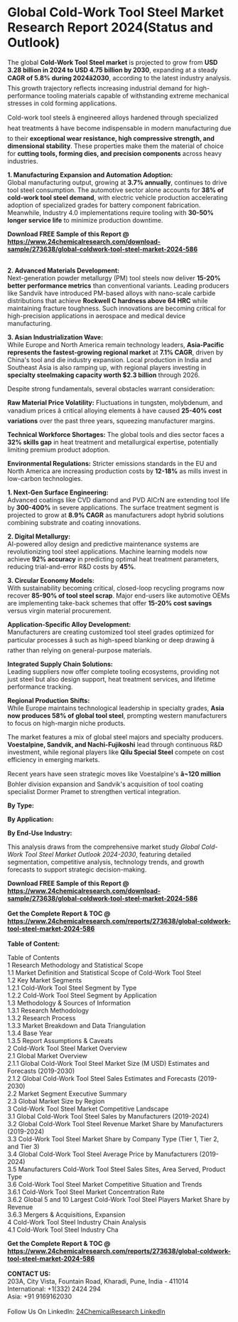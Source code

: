 <h1>Global Cold-Work Tool Steel Market Research Report 2024(Status and Outlook)</h1><p>The global <strong>Cold-Work Tool Steel market</strong> is projected to grow from <strong>USD 3.28 billion in 2024 to USD 4.75 billion by 2030</strong>, expanding at a steady <strong>CAGR of 5.8% during 2024â2030</strong>, according to the latest industry analysis. This growth trajectory reflects increasing industrial demand for high-performance tooling materials capable of withstanding extreme mechanical stresses in cold forming applications.</p><p>Cold-work tool steels â engineered alloys hardened through specialized heat treatments â have become indispensable in modern manufacturing due to their <strong>exceptional wear resistance, high compressive strength, and dimensional stability</strong>. These properties make them the material of choice for <strong>cutting tools, forming dies, and precision components</strong> across heavy industries.</p><p><strong>1. Manufacturing Expansion and Automation Adoption:</strong><br>
Global manufacturing output, growing at <strong>3.7% annually</strong>, continues to drive tool steel consumption. The automotive sector alone accounts for <strong>38% of cold-work tool steel demand</strong>, with electric vehicle production accelerating adoption of specialized grades for battery component fabrication. Meanwhile, Industry 4.0 implementations require tooling with <strong>30-50% longer service life</strong> to minimize production downtime.</p><div><b>Download FREE Sample of this Report @ 
            <a href="https://www.24chemicalresearch.com/download-sample/273638/global-coldwork-tool-steel-market-2024-586">
            https://www.24chemicalresearch.com/download-sample/273638/global-coldwork-tool-steel-market-2024-586</a></b></div><br><p><strong>2. Advanced Materials Development:</strong><br>
Next-generation powder metallurgy (PM) tool steels now deliver <strong>15-20% better performance metrics</strong> than conventional variants. Leading producers like Sandvik have introduced PM-based alloys with nano-scale carbide distributions that achieve <strong>Rockwell C hardness above 64 HRC</strong> while maintaining fracture toughness. Such innovations are becoming critical for high-precision applications in aerospace and medical device manufacturing.</p><p><strong>3. Asian Industrialization Wave:</strong><br>
While Europe and North America remain technology leaders, <strong>Asia-Pacific represents the fastest-growing regional market</strong> at <strong>7.1% CAGR</strong>, driven by China's tool and die industry expansion. Local production in India and Southeast Asia is also ramping up, with regional players investing in <strong>specialty steelmaking capacity worth $2.3 billion</strong> through 2026.</p><p>Despite strong fundamentals, several obstacles warrant consideration:</p><p><strong>Raw Material Price Volatility:</strong> Fluctuations in tungsten, molybdenum, and vanadium prices â critical alloying elements â have caused <strong>25-40% cost variations</strong> over the past three years, squeezing manufacturer margins.</p><p><strong>Technical Workforce Shortages:</strong> The global tools and dies sector faces a <strong>32% skills gap</strong> in heat treatment and metallurgical expertise, potentially limiting premium product adoption.</p><p><strong>Environmental Regulations:</strong> Stricter emissions standards in the EU and North America are increasing production costs by <strong>12-18%</strong> as mills invest in low-carbon technologies.</p><p><strong>1. Next-Gen Surface Engineering:</strong><br>
Advanced coatings like CVD diamond and PVD AlCrN are extending tool life by <strong>300-400%</strong> in severe applications. The surface treatment segment is projected to grow at <strong>8.9% CAGR</strong> as manufacturers adopt hybrid solutions combining substrate and coating innovations.</p><p><strong>2. Digital Metallurgy:</strong><br>
AI-powered alloy design and predictive maintenance systems are revolutionizing tool steel applications. Machine learning models now achieve <strong>92% accuracy</strong> in predicting optimal heat treatment parameters, reducing trial-and-error R&amp;D costs by <strong>45%</strong>.</p><p><strong>3. Circular Economy Models:</strong><br>
With sustainability becoming critical, closed-loop recycling programs now recover <strong>85-90% of tool steel scrap</strong>. Major end-users like automotive OEMs are implementing take-back schemes that offer <strong>15-20% cost savings</strong> versus virgin material procurement.</p><p><strong>Application-Specific Alloy Development:</strong><br>
	Manufacturers are creating customized tool steel grades optimized for particular processes â such as high-speed blanking or deep drawing â rather than relying on general-purpose materials.</p><p><strong>Integrated Supply Chain Solutions:</strong><br>
	Leading suppliers now offer complete tooling ecosystems, providing not just steel but also design support, heat treatment services, and lifetime performance tracking.</p><p><strong>Regional Production Shifts:</strong><br>
	While Europe maintains technological leadership in specialty grades, <strong>Asia now produces 58% of global tool steel</strong>, prompting western manufacturers to focus on high-margin niche products.</p><p>The market features a mix of global steel majors and specialty producers. <strong>Voestalpine, Sandvik, and Nachi-Fujikoshi</strong> lead through continuous R&amp;D investment, while regional players like <strong>Qilu Special Steel</strong> compete on cost efficiency in emerging markets.</p><p>Recent years have seen strategic moves like Voestalpine's <strong>â¬120 million</strong> Bohler division expansion and Sandvik's acquisition of tool coating specialist Dormer Pramet to strengthen vertical integration.</p><p><strong>By Type:</strong></p><p><strong>By Application:</strong></p><p><strong>By End-Use Industry:</strong></p><p>This analysis draws from the comprehensive market study <em>Global Cold-Work Tool Steel Market Outlook 2024-2030</em>, featuring detailed segmentation, competitive analysis, technology trends, and growth forecasts to support strategic decision-making.</p><div><b>Download FREE Sample of this Report @ 
            <a href="https://www.24chemicalresearch.com/download-sample/273638/global-coldwork-tool-steel-market-2024-586">
            https://www.24chemicalresearch.com/download-sample/273638/global-coldwork-tool-steel-market-2024-586</a></b></div><br><div><b>Get the Complete Report & TOC @ 
            <a href="https://www.24chemicalresearch.com/reports/273638/global-coldwork-tool-steel-market-2024-586">
            https://www.24chemicalresearch.com/reports/273638/global-coldwork-tool-steel-market-2024-586</a></b></div><br>
            <b>Table of Content:</b><p>Table of Contents<br />
1 Research Methodology and Statistical Scope<br />
1.1 Market Definition and Statistical Scope of Cold-Work Tool Steel<br />
1.2 Key Market Segments<br />
1.2.1 Cold-Work Tool Steel Segment by Type<br />
1.2.2 Cold-Work Tool Steel Segment by Application<br />
1.3 Methodology & Sources of Information<br />
1.3.1 Research Methodology<br />
1.3.2 Research Process<br />
1.3.3 Market Breakdown and Data Triangulation<br />
1.3.4 Base Year<br />
1.3.5 Report Assumptions & Caveats<br />
2 Cold-Work Tool Steel Market Overview<br />
2.1 Global Market Overview<br />
2.1.1 Global Cold-Work Tool Steel Market Size (M USD) Estimates and Forecasts (2019-2030)<br />
2.1.2 Global Cold-Work Tool Steel Sales Estimates and Forecasts (2019-2030)<br />
2.2 Market Segment Executive Summary<br />
2.3 Global Market Size by Region<br />
3 Cold-Work Tool Steel Market Competitive Landscape<br />
3.1 Global Cold-Work Tool Steel Sales by Manufacturers (2019-2024)<br />
3.2 Global Cold-Work Tool Steel Revenue Market Share by Manufacturers (2019-2024)<br />
3.3 Cold-Work Tool Steel Market Share by Company Type (Tier 1, Tier 2, and Tier 3)<br />
3.4 Global Cold-Work Tool Steel Average Price by Manufacturers (2019-2024)<br />
3.5 Manufacturers Cold-Work Tool Steel Sales Sites, Area Served, Product Type<br />
3.6 Cold-Work Tool Steel Market Competitive Situation and Trends<br />
3.6.1 Cold-Work Tool Steel Market Concentration Rate<br />
3.6.2 Global 5 and 10 Largest Cold-Work Tool Steel Players Market Share by Revenue<br />
3.6.3 Mergers & Acquisitions, Expansion<br />
4 Cold-Work Tool Steel Industry Chain Analysis<br />
4.1 Cold-Work Tool Steel Industry Cha</p><div><b>Get the Complete Report & TOC @ 
            <a href="https://www.24chemicalresearch.com/reports/273638/global-coldwork-tool-steel-market-2024-586">
            https://www.24chemicalresearch.com/reports/273638/global-coldwork-tool-steel-market-2024-586</a></b></div><br><b>CONTACT US:</b><br>
            203A, City Vista, Fountain Road, Kharadi, Pune, India - 411014<br>
            International: +1(332) 2424 294<br>
            Asia: +91 9169162030 <br><br>
            Follow Us On LinkedIn: <a href="https://www.linkedin.com/company/24chemicalresearch/">24ChemicalResearch LinkedIn</a>
